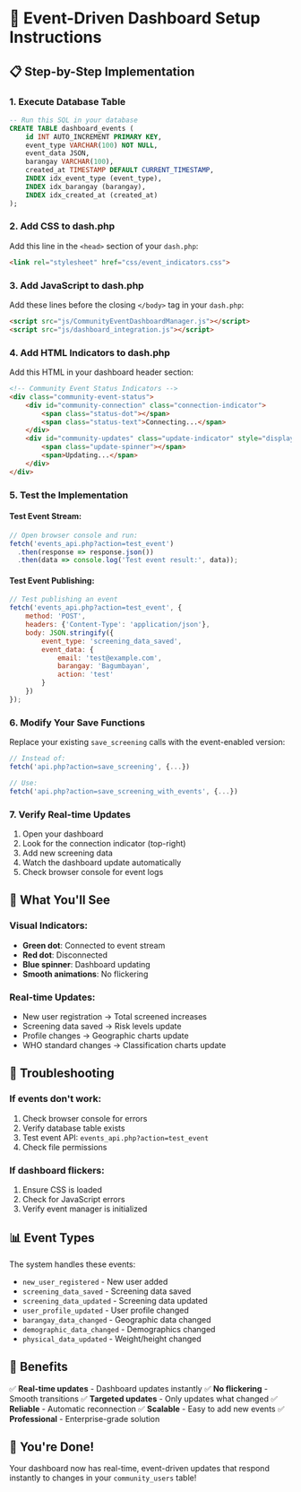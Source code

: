 # 🚀 Event-Driven Dashboard Setup Instructions

## 📋 **Step-by-Step Implementation**

### **1. Execute Database Table**
```sql
-- Run this SQL in your database
CREATE TABLE dashboard_events (
    id INT AUTO_INCREMENT PRIMARY KEY,
    event_type VARCHAR(100) NOT NULL,
    event_data JSON,
    barangay VARCHAR(100),
    created_at TIMESTAMP DEFAULT CURRENT_TIMESTAMP,
    INDEX idx_event_type (event_type),
    INDEX idx_barangay (barangay),
    INDEX idx_created_at (created_at)
);
```

### **2. Add CSS to dash.php**
Add this line in the `<head>` section of your `dash.php`:
```html
<link rel="stylesheet" href="css/event_indicators.css">
```

### **3. Add JavaScript to dash.php**
Add these lines before the closing `</body>` tag in your `dash.php`:
```html
<script src="js/CommunityEventDashboardManager.js"></script>
<script src="js/dashboard_integration.js"></script>
```

### **4. Add HTML Indicators to dash.php**
Add this HTML in your dashboard header section:
```html
<!-- Community Event Status Indicators -->
<div class="community-event-status">
    <div id="community-connection" class="connection-indicator">
        <span class="status-dot"></span>
        <span class="status-text">Connecting...</span>
    </div>
    <div id="community-updates" class="update-indicator" style="display: none;">
        <span class="update-spinner"></span>
        <span>Updating...</span>
    </div>
</div>
```

### **5. Test the Implementation**

#### **Test Event Stream:**
```javascript
// Open browser console and run:
fetch('events_api.php?action=test_event')
  .then(response => response.json())
  .then(data => console.log('Test event result:', data));
```

#### **Test Event Publishing:**
```javascript
// Test publishing an event
fetch('events_api.php?action=test_event', {
    method: 'POST',
    headers: {'Content-Type': 'application/json'},
    body: JSON.stringify({
        event_type: 'screening_data_saved',
        event_data: {
            email: 'test@example.com',
            barangay: 'Bagumbayan',
            action: 'test'
        }
    })
});
```

### **6. Modify Your Save Functions**

Replace your existing `save_screening` calls with the event-enabled version:
```javascript
// Instead of:
fetch('api.php?action=save_screening', {...})

// Use:
fetch('api.php?action=save_screening_with_events', {...})
```

### **7. Verify Real-time Updates**

1. Open your dashboard
2. Look for the connection indicator (top-right)
3. Add new screening data
4. Watch the dashboard update automatically
5. Check browser console for event logs

## 🎯 **What You'll See**

### **Visual Indicators:**
- **Green dot**: Connected to event stream
- **Red dot**: Disconnected
- **Blue spinner**: Dashboard updating
- **Smooth animations**: No flickering

### **Real-time Updates:**
- New user registration → Total screened increases
- Screening data saved → Risk levels update
- Profile changes → Geographic charts update
- WHO standard changes → Classification charts update

## 🔧 **Troubleshooting**

### **If events don't work:**
1. Check browser console for errors
2. Verify database table exists
3. Test event API: `events_api.php?action=test_event`
4. Check file permissions

### **If dashboard flickers:**
1. Ensure CSS is loaded
2. Check for JavaScript errors
3. Verify event manager is initialized

## 📊 **Event Types**

The system handles these events:
- `new_user_registered` - New user added
- `screening_data_saved` - Screening data saved
- `screening_data_updated` - Screening data updated
- `user_profile_updated` - User profile changed
- `barangay_data_changed` - Geographic data changed
- `demographic_data_changed` - Demographics changed
- `physical_data_updated` - Weight/height changed

## 🚀 **Benefits**

✅ **Real-time updates** - Dashboard updates instantly
✅ **No flickering** - Smooth transitions
✅ **Targeted updates** - Only updates what changed
✅ **Reliable** - Automatic reconnection
✅ **Scalable** - Easy to add new events
✅ **Professional** - Enterprise-grade solution

## 🎉 **You're Done!**

Your dashboard now has real-time, event-driven updates that respond instantly to changes in your `community_users` table!

